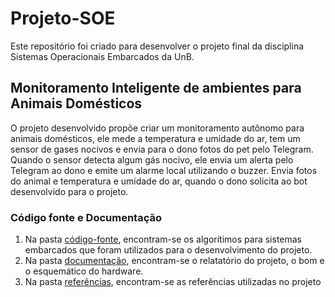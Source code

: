# Projeto-SOE
Este repositório foi criado para desenvolver o projeto final da disciplina Sistemas Operacionais Embarcados da UnB.

## Monitoramento Inteligente de ambientes para Animais Domésticos
O projeto desenvolvido propõe criar um monitoramento autônomo para animais domésticos, ele mede a temperatura e umidade do ar, tem um sensor de gases nocivos e envia para o dono fotos do pet pelo Telegram.
Quando o sensor detecta algum gás nocivo, ele envia um alerta pelo Telegram ao dono e emite um alarme local utilizando o buzzer.
Envia fotos do animal e temperatura e umidade do ar, quando o dono solicita ao bot desenvolvido para o projeto.

### Código fonte e Documentação
1. Na pasta [código-fonte](https://github.com/gabrielaggn/Projeto-SOE/tree/main/c%C3%B3digo-fonte), encontram-se os algorítimos para sistemas embarcados que foram utilizados para o desenvolvimento do projeto.
2. Na pasta [documentação](https://github.com/gabrielaggn/Projeto-SOE/tree/main/documenta%C3%A7%C3%A3o), encontram-se o relatatório do projeto, o bom e o esquemático do hardware.
3. Na pasta [referências](https://github.com/gabrielaggn/Projeto-SOE/tree/main/refer%C3%AAncias), encontram-se as referências utilizadas no projeto




